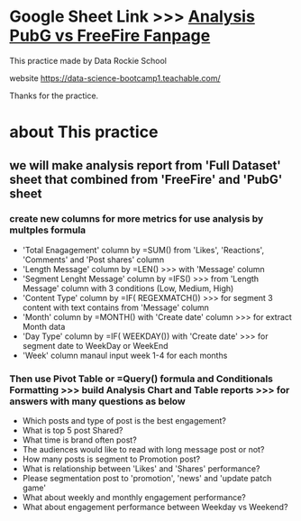 
# Google Sheet Link >>> [Analysis PubG vs FreeFire Fanpage](https://docs.google.com/spreadsheets/d/1Ce5JC_SB4egrqAwZfQ6sO68dKDcyqHWvU8P3QtsGSH4/edit?usp=sharing)

This practice made by Data Rockie School

website https://data-science-bootcamp1.teachable.com/

Thanks for the practice.

# about This practice

## we will make analysis report from 'Full Dataset' sheet that combined from 'FreeFire' and 'PubG' sheet
### create new columns for more metrics for use analysis by multples formula
- 'Total Enagagement' column by =SUM() from 'Likes', 'Reactions', 'Comments' and 'Post shares' column
- 'Length Message' column by =LEN() >>> with 'Message' column
- 'Segment Lenght Message' column by =IFS() >>> from 'Length Message' column with 3 conditions (Low, Medium, High)
- 'Content Type' column by =IF( REGEXMATCH()) >>> for segment 3 content with text contains from 'Message' column
- 'Month' column by =MONTH() with 'Create date' column >>> for extract Month data
- 'Day Type' column by =IF( WEEKDAY()) with 'Create date' >>> for segment date to WeekDay or WeekEnd
- 'Week' column manaul input week 1-4 for each months


### Then use Pivot Table or =Query() formula and Conditionals Formatting >>> build Analysis Chart and Table reports >>> for answers with many questions as below
- Which posts and type of post is the best engagement?
- What is top 5 post Shared?
- What time is brand often post?
- The audiences would like to read with long message post or not?
- How many posts is segment to Promotion post?
- What is relationship between 'Likes' and 'Shares' performance?
- Please segmentation post to 'promotion', 'news' and 'update patch game'
- What about weekly and monthly engagement performance?
- What about engagement performance between Weekday vs Weekend?
